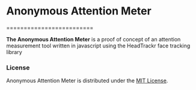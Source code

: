 # Anonymous Attention Meter
=========================

**The Anonymous Attention Meter** is a proof of concept of an attention measurement tool written in javascript using the HeadTrackr face tracking library

### License ###

Anonymous Attention Meter is distributed under the [MIT License](http://www.opensource.org/licenses/MIT).